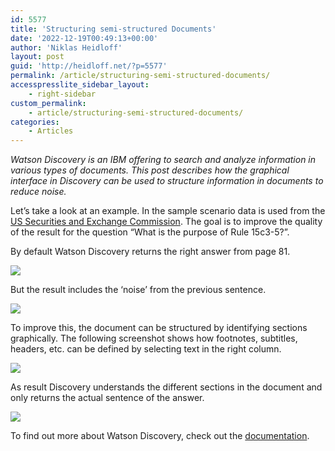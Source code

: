 ```yaml
---
id: 5577
title: 'Structuring semi-structured Documents'
date: '2022-12-19T00:49:13+00:00'
author: 'Niklas Heidloff'
layout: post
guid: 'http://heidloff.net/?p=5577'
permalink: /article/structuring-semi-structured-documents/
accesspresslite_sidebar_layout:
    - right-sidebar
custom_permalink:
    - article/structuring-semi-structured-documents/
categories:
    - Articles
---
```


*Watson Discovery is an IBM offering to search and analyze information in various types of documents. This post describes how the graphical interface in Discovery can be used to structure information in documents to reduce noise.*

Let’s take a look at an example. In the sample scenario data is used from the [US Securities and Exchange Commission](https://www.sec.gov/tm/reports-and-publications/special-studies/algo_trading_report_2020). The goal is to improve the quality of the result for the question “What is the purpose of Rule 15c3-5?”.

By default Watson Discovery returns the right answer from page 81.

![](../../wp-content/uploads/2022/12/Screenshot-2022-12-13-at-09.24.07.png)

But the result includes the ‘noise’ from the previous sentence.

![](../../wp-content/uploads/2022/12/wd-03-06.png)

To improve this, the document can be structured by identifying sections graphically. The following screenshot shows how footnotes, subtitles, headers, etc. can be defined by selecting text in the right column.

![](../../wp-content/uploads/2022/12/wd-03-10.png)

As result Discovery understands the different sections in the document and only returns the actual sentence of the answer.

![](../../wp-content/uploads/2022/12/wd-03-13.png)

To find out more about Watson Discovery, check out the [documentation](https://cloud.ibm.com/docs/discovery-data?topic=discovery-data-train).